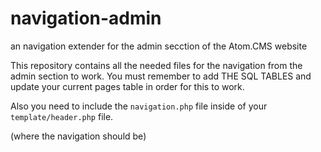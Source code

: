 # navigation-admin
an navigation extender for the admin secction of the Atom.CMS website


This repository contains all the needed files for the navigation from the admin section to work. You must remember to add THE SQL TABLES and update your current pages table in order for this to work.

Also you need to include the `navigation.php` file inside of your `template/header.php` file.
<p>(where the navigation should be)</p>
